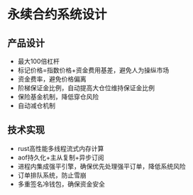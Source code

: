 永续合约系统设计
================

产品设计
--------

- 最大100倍杠杆
- 标记价格=指数价格+资金费用基差，避免人为操纵市场
- 资金费率，避免价格偏离
- 阶梯保证金比例，自动提高大仓位维持保证金比例
- 保险基金机制，降低穿仓风险
- 自动减仓机制

技术实现
--------

- rust高性能多线程流式内存计算
- aof持久化+主从复制+异步订阅
- 进程内集成强平引擎，确保优先处理强平订单，降低系统风险
- 订单排队系统，防止雪崩
- 多重签名冷钱包，确保资金安全
